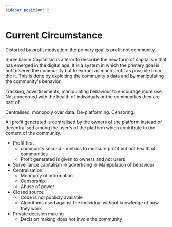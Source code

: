 ```yaml
---
sidebar_position: 2
---
```


# Current Circumstance

Distorted by profit motivation: the primary goal is profit not community.

Survelliance Capitalism is a term to describe the new
form of capitalism that has emerged in the digital age. It is a system in which
the primary goal is not to serve the community but to extract as much profit as
possible from the it. This is done by exploiting the community's data
and by manipulating the community's behavior.

Tracking, advertisements, manipulating behaviour to encourage more use. Not concerned with the health of individuals or the communities they are part of.

Centralised, monopoly over data. De-platforming. Censoring.

All profit generated is centralised by the owners of the platform instead of decentralised among the user's of the platform which contribute to the content of the community.

- Profit first
  - community second - metrics to measure profit but not health of communities
  - Profit generated is given to owners and not users
- Surveillance capitalism -> advertising -> Manipulation of behaviour
- Centralisation
  - Monopoly of information
  - Censorship
  - Abuse of power
- Closed source
  - Code is not publicly available
  - Algorithms used against the individual without knowledge of how they work
- Private decision making
  - Decision making does not invole the community

<!-- Watch the social dilemma for insights -->
